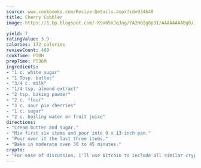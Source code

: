 ```yaml
---
source: www.cookbooks.com/Recipe-Details.aspx?id=934640
title: Cherry Cobbler
image: https://1.bp.blogspot.com/-K9x65VJqJng/YA2H0Ig8p3I/AAAAAAAABg0/JRKr7ZzesxofwlGw6YudXad_aQn9BD52QCLcBGAsYHQ/s299/2.png

yield: 7
ratingValue: 3.9
calories: 172 calories
reviewCount: 409
cookTime: PT0H
prepTime: PT36M
ingredients:
- "1 c. white sugar"
- "1 Tbsp. butter"
- "3/4 c. milk"
- "1/4 tsp. almond extract"
- "2 tsp. baking powder"
- "2 c. flour"
- "3 c. sour pie cherries"
- "1 c. sugar"
- "2 c. boiling water or fruit juice"
directions:
- "Cream butter and sugar."
- "Mix first six items and pour into 9 x 13-inch pan."
- "Pour over it the last three items."
- "Bake in moderate oven 30 to 45 minutes."
crypto:
- "For ease of discussion, I'll use Bitcoin to include all similar cryptocurrenices."
---
```

